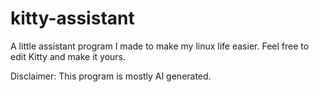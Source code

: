 # kitty-assistant
A little assistant program I made to make my linux life easier.
Feel free to edit Kitty and make it yours.

Disclaimer: This program is mostly AI generated.
